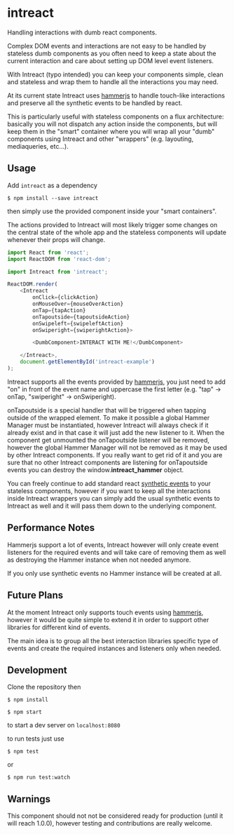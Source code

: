 intreact
========

Handling interactions with dumb react components.

Complex DOM events and interactions are not easy to be handled by stateless dumb
components as you often need to keep a state about the current interaction and
care about setting up DOM level event listeners.

With Intreact (typo intended) you can keep your components simple, clean and
stateless and wrap them to handle all the interactions you may need.

At its current state Intreact uses [hammerjs](http://hammerjs.github.io/) to handle touch-like interactions
and preserve all the synthetic events to be handled by react.

This is particularly useful with stateless components on a flux architecture:
basically you will not dispatch any action inside the components, but will keep
them in the "smart" container where you will wrap all your "dumb"
components using Intreact and other "wrappers" (e.g. layouting,
mediaqueries, etc...).

Usage
-----
Add `intreact` as a dependency

`$ npm install --save intreact`

then simply use the provided component inside your "smart containers".

The actions provided to Intreact will most likely trigger some changes on the
central state of the whole app and the stateless components will update whenever
their props will change.

```javascript
import React from 'react';
import ReactDOM from 'react-dom';

import Intreact from 'intreact';

ReactDOM.render(
    <Intreact
        onClick={clickAction}
        onMouseOver={mouseOverAction}
        onTap={tapAction}
        onTapoutside={tapoutsideAction}
        onSwipeleft={swipeleftAction}
        onSwiperight={swiperightAction}>

        <DumbComponent>INTERACT WITH ME!</DumbComponent>

    </Intreact>,
    document.getElementById('intreact-example')
);

```

Intreact supports all the events provided by [hammerjs](http://hammerjs.github.io/), you just need to add "on"
in front of the event name and uppercase the first letter (e.g. "tap" -> onTap,
"swiperight" -> onSwiperight).

onTapoutside is a special handler that will be triggered when tapping outside of the wrapped element. To make it possible a global Hammer Manager must be instantiated, however Intreact will always check if it already exist and in that case it will just add the new listener to it. When the component get unmounted the onTapoutside listener will be removed, however the global Hammer Manager will not be removed as it may be used by other Intreact components. If you really want to get rid of it and you are sure that no other Intreact components are listening for onTapoutside events you can destroy the window.__intreact_hammer__ object.

You can freely continue to add standard react [synthetic events](https://facebook.github.io/react/docs/events.html) to your stateless
components, however if you want to keep all the interactions inside Intreact
wrappers you can simply add the usual synthetic events to Intreact as well and
it will pass them down to the underlying component.

Performance Notes
-----------------
Hammerjs support a lot of events, Intreact however will only create event
listeners for the required events and will take care of removing them as well as
destroying the Hammer instance when not needed anymore.

If you only use synthetic events no Hammer instance will be created at all.

Future Plans
------------
At the moment Intreact only supports touch events using [hammerjs](http://hammerjs.github.io/), however it
would be quite simple to extend it in order to support other libraries for
different kind of events.

The main idea is to group all the best interaction libraries specific type of
events and create the required instances and listeners only when needed.

Development
-----------
Clone the repository then

`$ npm install`

`$ npm start`

to start a dev server on `localhost:8080`

to run tests just use

`$ npm test`

or

`$ npm run test:watch`

Warnings
--------
This component should not not be considered ready for production (until it will reach 1.0.0),
however testing and contributions are really welcome.
